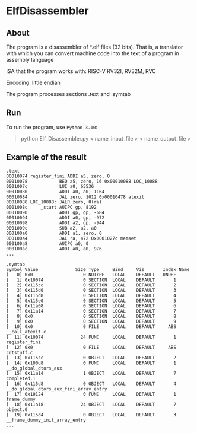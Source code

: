 # ElfDisassembler

## About

The program is a disassembler of *.elf files (32 bits). That is, a translator with which you can convert machine code into the text of a program in assembly language

ISA that the program works with: RISC-V RV32I, RV32M, RVC

Encoding: little endian

The program processes sections .text and .symtab

## Run

To run the program, use `Python 3.10`:

> python Elf_Disassembler.py < name_input_file > < name_output_file >

## Example of the result

```
.text
00010074 register_fini ADDI a5, zero, 0
00010078            BEQ a5, zero, 16 0x00010088 LOC_10088
0001007c            LUI a0, 65536
00010080            ADDI a0, a0, 1164
00010084            JAL zero, 1012 0x00010478 atexit
00010088 LOC_10088: JALR zero, 0(ra)
0001008c     _start AUIPC gp, 8192
00010090            ADDI gp, gp, -684
00010094            ADDI a0, gp, -972
00010098            ADDI a2, gp, -944
0001009c            SUB a2, a2, a0
000100a0            ADDI a1, zero, 0
000100a4            JAL ra, 472 0x0001027c memset
000100a8            AUIPC a0, 0
000100ac            ADDI a0, a0, 976
...

.symtab
Symbol Value              Size Type     Bind     Vis       Index Name
[   0] 0x0                   0 NOTYPE   LOCAL    DEFAULT   UNDEF 
[   1] 0x10074               0 SECTION  LOCAL    DEFAULT       1 
[   2] 0x115cc               0 SECTION  LOCAL    DEFAULT       2 
[   3] 0x115d0               0 SECTION  LOCAL    DEFAULT       3 
[   4] 0x115d8               0 SECTION  LOCAL    DEFAULT       4 
[   5] 0x115e0               0 SECTION  LOCAL    DEFAULT       5 
[   6] 0x11a08               0 SECTION  LOCAL    DEFAULT       6 
[   7] 0x11a14               0 SECTION  LOCAL    DEFAULT       7 
[   8] 0x0                   0 SECTION  LOCAL    DEFAULT       8 
[   9] 0x0                   0 SECTION  LOCAL    DEFAULT       9 
[  10] 0x0                   0 FILE     LOCAL    DEFAULT     ABS __call_atexit.c
[  11] 0x10074              24 FUNC     LOCAL    DEFAULT       1 register_fini
[  12] 0x0                   0 FILE     LOCAL    DEFAULT     ABS crtstuff.c
[  13] 0x115cc               0 OBJECT   LOCAL    DEFAULT       2 
[  14] 0x100d8               0 FUNC     LOCAL    DEFAULT       1 __do_global_dtors_aux
[  15] 0x11a14               1 OBJECT   LOCAL    DEFAULT       7 completed.1
[  16] 0x115d8               0 OBJECT   LOCAL    DEFAULT       4 __do_global_dtors_aux_fini_array_entry
[  17] 0x10124               0 FUNC     LOCAL    DEFAULT       1 frame_dummy
[  18] 0x11a18              24 OBJECT   LOCAL    DEFAULT       7 object.0
[  19] 0x115d4               0 OBJECT   LOCAL    DEFAULT       3 __frame_dummy_init_array_entry
...
```


